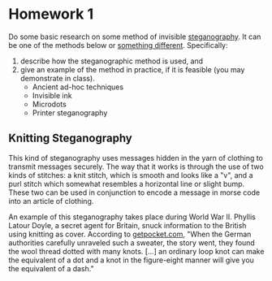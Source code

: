 # Homework 1

Do some basic research on some method of invisible [steganography](https://en.wikipedia.org/wiki/Steganography). It can be one of the methods below or [something different](https://en.wikipedia.org/wiki/List_of_steganography_techniques). Specifically:

1. describe how the steganographic method is used, and
1. give an example of the method in practice, if it is feasible (you may demonstrate in class).
    - Ancient ad-hoc techniques
    - Invisible ink
    - Microdots
    - Printer steganography

## Knitting Steganography

This kind of steganography uses messages hidden in the yarn of clothing to transmit messages securely. The way that it works is through the use of two kinds of stitches: a knit stitch, which is smooth and looks like a "v", and a purl stitch which somewhat resembles a horizontal line or slight bump. These two can be used in conjunction to encode a message in morse code into an article of clothing.

An example of this steganography takes place during World War II. Phyllis Latour Doyle, a secret agent for Britain, snuck information to the British using knitting as cover. According to [getpocket.com](https://getpocket.com/explore/item/the-wartime-spies-who-used-knitting-as-an-espionage-tool), "When the German authorities carefully unraveled such a sweater, the story went, they found the wool thread dotted with many knots. [...] an ordinary loop knot can make the equivalent of a dot and a knot in the figure-eight manner will give you the equivalent of a dash."
